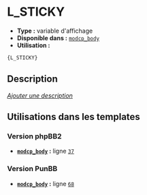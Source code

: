 # L_STICKY
* __Type :__ variable d'affichage
* __Disponible dans :__ [`modcp_body`](../tpl/var/modcp_body.md#readme)
* __Utilisation :__

```html
{L_STICKY}
```

## Description
[*Ajouter une description*](https://fa-tvars.appspot.com/var/L_STICKY)

## Utilisations dans les templates

### Version phpBB2
* __[`modcp_body`](../tpl/var/modcp_body.md#readme) :__ ligne [`37`](../tpl/src/subsilver/modcp_body.tpl#L37)

### Version PunBB
* __[`modcp_body`](../tpl/var/modcp_body.md#readme) :__ ligne [`68`](../tpl/src/punbb/modcp_body.tpl#L68)